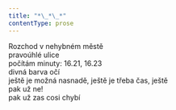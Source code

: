 ```yaml
---
title: "*\_*\_*"
contentType: prose
---
```


<section>

Rozchod v nehybném městě  
pravoúhlé ulice  
počítám minuty: 16.21, 16.23  
divná barva očí  
ještě je možná nasnadě, ještě je třeba čas, ještě  
pak už ne!  
pak už zas cosi chybí

</section>
